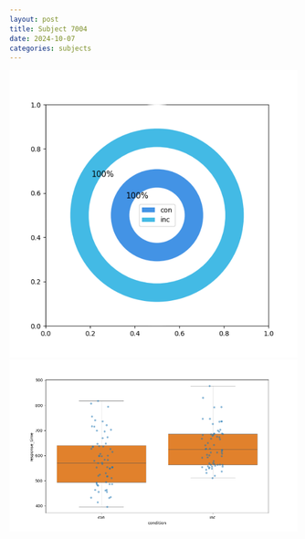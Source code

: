 ```yaml
---
layout: post
title: Subject 7004
date: 2024-10-07
categories: subjects
---
```


![](data/7004/run-6/7004_accuracy_by_condition.png)
![](data/7004/run-6/7004_rt.png)
